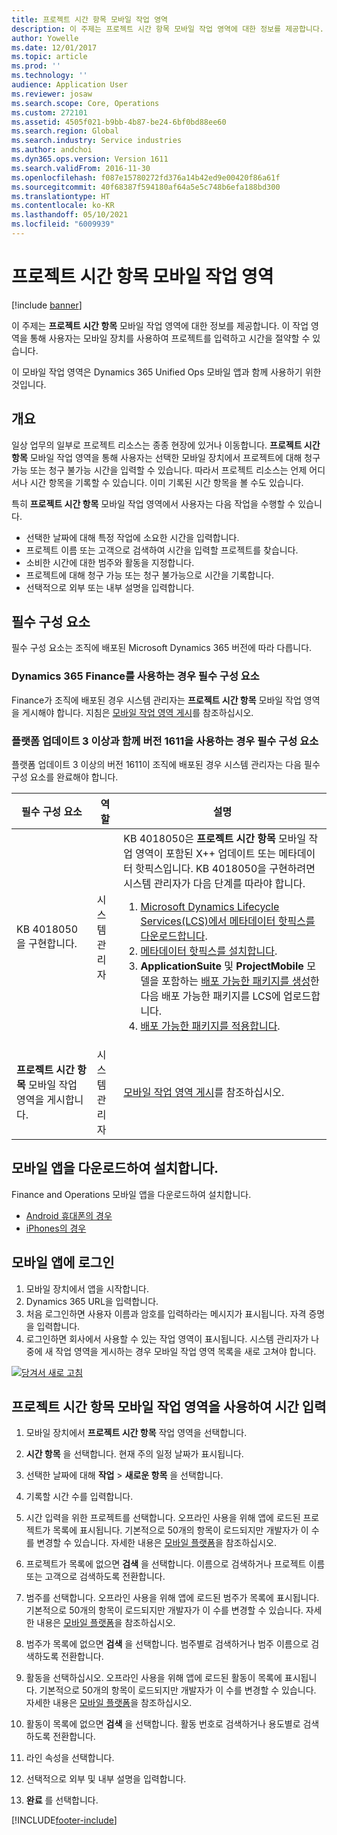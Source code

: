 ```yaml
---
title: 프로젝트 시간 항목 모바일 작업 영역
description: 이 주제는 프로젝트 시간 항목 모바일 작업 영역에 대한 정보를 제공합니다. 이 작업 영역을 통해 사용자는 모바일 장치를 사용하여 프로젝트를 입력하고 시간을 절약할 수 있습니다.
author: Yowelle
ms.date: 12/01/2017
ms.topic: article
ms.prod: ''
ms.technology: ''
audience: Application User
ms.reviewer: josaw
ms.search.scope: Core, Operations
ms.custom: 272101
ms.assetid: 4505f021-b9bb-4b87-be24-6bf0bd88ee60
ms.search.region: Global
ms.search.industry: Service industries
ms.author: andchoi
ms.dyn365.ops.version: Version 1611
ms.search.validFrom: 2016-11-30
ms.openlocfilehash: f087e15780272fd376a14b42ed9e00420f86a61f
ms.sourcegitcommit: 40f68387f594180af64a5e5c748b6efa188bd300
ms.translationtype: HT
ms.contentlocale: ko-KR
ms.lasthandoff: 05/10/2021
ms.locfileid: "6009939"
---
```

# <a name="project-time-entry-mobile-workspace"></a>프로젝트 시간 항목 모바일 작업 영역

[!include [banner](../includes/banner.md)]

이 주제는 **프로젝트 시간 항목** 모바일 작업 영역에 대한 정보를 제공합니다. 이 작업 영역을 통해 사용자는 모바일 장치를 사용하여 프로젝트를 입력하고 시간을 절약할 수 있습니다.

이 모바일 작업 영역은 Dynamics 365 Unified Ops 모바일 앱과 함께 사용하기 위한 것입니다. 

## <a name="overview"></a>개요
일상 업무의 일부로 프로젝트 리소스는 종종 현장에 있거나 이동합니다. **프로젝트 시간 항목** 모바일 작업 영역을 통해 사용자는 선택한 모바일 장치에서 프로젝트에 대해 청구 가능 또는 청구 불가능 시간을 입력할 수 있습니다. 따라서 프로젝트 리소스는 언제 어디서나 시간 항목을 기록할 수 있습니다. 이미 기록된 시간 항목을 볼 수도 있습니다. 

특히 **프로젝트 시간 항목** 모바일 작업 영역에서 사용자는 다음 작업을 수행할 수 있습니다.

-   선택한 날짜에 대해 특정 작업에 소요한 시간을 입력합니다.
-   프로젝트 이름 또는 고객으로 검색하여 시간을 입력할 프로젝트를 찾습니다.
-   소비한 시간에 대한 범주와 활동을 지정합니다.
-   프로젝트에 대해 청구 가능 또는 청구 불가능으로 시간을 기록합니다.
-   선택적으로 외부 또는 내부 설명을 입력합니다.

## <a name="prerequisites"></a>필수 구성 요소
필수 구성 요소는 조직에 배포된 Microsoft Dynamics 365 버전에 따라 다릅니다.

### <a name="prerequisites-if-you-use-dynamics-365-finance"></a>Dynamics 365 Finance를 사용하는 경우 필수 구성 요소
Finance가 조직에 배포된 경우 시스템 관리자는 **프로젝트 시간 항목** 모바일 작업 영역을 게시해야 합니다. 지침은 [모바일 작업 영역 게시](/dynamics365/fin-ops-core/dev-itpro/mobile-apps/publish-mobile-workspace)를 참조하십시오.

### <a name="prerequisites-if-you-use-version-1611-with-platform-update-3-or-later"></a>플랫폼 업데이트 3 이상과 함께 버전 1611을 사용하는 경우 필수 구성 요소
플랫폼 업데이트 3 이상의 버전 1611이 조직에 배포된 경우 시스템 관리자는 다음 필수 구성 요소를 완료해야 합니다. 

<table>
<thead>
<tr class="header">
<th>필수 구성 요소</th>
<th>역할</th>
<th>설명</th>
</tr>
</thead>
<tbody>
<tr class="odd">

<td>KB 4018050을 구현합니다.</td>
<td>시스템 관리자</td>
<td>KB 4018050은 <strong>프로젝트 시간 항목</strong> 모바일 작업 영역이 포함된 X++ 업데이트 또는 메타데이터 핫픽스입니다. KB 4018050을 구현하려면 시스템 관리자가 다음 단계를 따라야 합니다.
<ol>
<li><a href="/dynamics365/fin-ops-core/dev-itpro/migration-upgrade/download-hotfix-lcs">Microsoft Dynamics Lifecycle Services(LCS)에서 메타데이터 핫픽스를 다운로드합니다</a>.</li>
<li><a href="/dynamics365/fin-ops-core/dev-itpro/migration-upgrade/install-metadata-hotfix-package">메타데이터 핫픽스를 설치합니다</a>.</li>
<li><strong>ApplicationSuite</strong> 및 <strong>ProjectMobile</strong> 모델을 포함하는 <a href="/dynamics365/fin-ops-core/dev-itpro/deployment/create-apply-deployable-package">배포 가능한 패키지를 생성</a>한 다음 배포 가능한 패키지를 LCS에 업로드합니다.</li>
<li><a href="/dynamics365/fin-ops-core/dev-itpro/deployment/apply-deployable-package-system">배포 가능한 패키지를 적용합니다</a>.</li>

</ol></td>
</tr>
<tr class="even">
<td><strong>프로젝트 시간 항목</strong> 모바일 작업 영역을 게시합니다.</td>
<td>시스템 관리자</td>
<td><a href="/dynamics365/fin-ops-core/dev-itpro/mobile-apps/publish-mobile-workspace">모바일 작업 영역 게시</a>를 참조하십시오.</td>
</tr>
</tbody>
</table>

## <a name="download-and-install-the-mobile-app"></a>모바일 앱을 다운로드하여 설치합니다.

Finance and Operations 모바일 앱을 다운로드하여 설치합니다.

-   [Android 휴대폰의 경우](https://go.microsoft.com/fwlink/?linkid=850662)
-   [iPhones의 경우](https://go.microsoft.com/fwlink/?linkid=850663)

## <a name="sign-in-to-the-mobile-app"></a>모바일 앱에 로그인
1.  모바일 장치에서 앱을 시작합니다.
2.  Dynamics 365 URL을 입력합니다.
3.  처음 로그인하면 사용자 이름과 암호를 입력하라는 메시지가 표시됩니다. 자격 증명을 입력합니다.
4.  로그인하면 회사에서 사용할 수 있는 작업 영역이 표시됩니다. 시스템 관리자가 나중에 새 작업 영역을 게시하는 경우 모바일 작업 영역 목록을 새로 고쳐야 합니다.

[![당겨서 새로 고침](./media/pull-to-refresh-list-of-workspaces-183x300.png)](./media/pull-to-refresh-list-of-workspaces.png)

## <a name="enter-time-by-using-the-project-time-entry-mobile-workspace"></a>프로젝트 시간 항목 모바일 작업 영역을 사용하여 시간 입력
1.  모바일 장치에서 **프로젝트 시간 항목** 작업 영역을 선택합니다.
2.  **시간 항목** 을 선택합니다. 현재 주의 일정 날짜가 표시됩니다.
3.  선택한 날짜에 대해 **작업** &gt; **새로운 항목** 을 선택합니다.
4.  기록할 시간 수를 입력합니다.
5.  시간 입력을 위한 프로젝트를 선택합니다. 오프라인 사용을 위해 앱에 로드된 프로젝트가 목록에 표시됩니다. 기본적으로 50개의 항목이 로드되지만 개발자가 이 수를 변경할 수 있습니다. 자세한 내용은 [모바일 플랫폼](/dynamics365/fin-ops-core/dev-itpro/mobile-apps/mobile-app-home-page)을 참조하십시오.
6.  프로젝트가 목록에 없으면 **검색** 을 선택합니다. 이름으로 검색하거나 프로젝트 이름 또는 고객으로 검색하도록 전환합니다.
7.  범주를 선택합니다. 오프라인 사용을 위해 앱에 로드된 범주가 목록에 표시됩니다. 기본적으로 50개의 항목이 로드되지만 개발자가 이 수를 변경할 수 있습니다. 자세한 내용은 [모바일 플랫폼](/dynamics365/fin-ops-core/dev-itpro/mobile-apps/mobile-app-home-page)을 참조하십시오.
8.  범주가 목록에 없으면 **검색** 을 선택합니다. 범주별로 검색하거나 범주 이름으로 검색하도록 전환합니다.
9.  활동을 선택하십시오. 오프라인 사용을 위해 앱에 로드된 활동이 목록에 표시됩니다. 기본적으로 50개의 항목이 로드되지만 개발자가 이 수를 변경할 수 있습니다. 자세한 내용은 [모바일 플랫폼](/dynamics365/fin-ops-core/dev-itpro/mobile-apps/mobile-app-home-page)을 참조하십시오.
10. 활동이 목록에 없으면 **검색** 을 선택합니다. 활동 번호로 검색하거나 용도별로 검색하도록 전환합니다.

11. 라인 속성을 선택합니다.
12. 선택적으로 외부 및 내부 설명을 입력합니다.
13. **완료** 를 선택합니다.


[!INCLUDE[footer-include](../includes/footer-banner.md)]